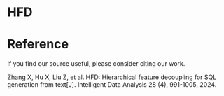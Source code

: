 # HFD

# Reference
If you find our source useful, please consider citing our work.

Zhang X, Hu X, Liu Z, et al. HFD: Hierarchical feature decoupling for SQL generation from text[J]. Intelligent Data Analysis 28 (4), 991-1005, 2024.
